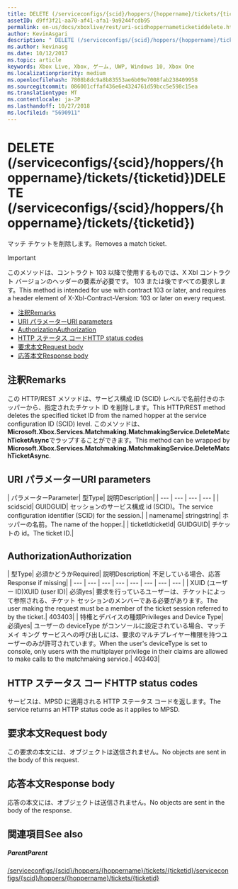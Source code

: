 ```yaml
---
title: DELETE (/serviceconfigs/{scid}/hoppers/{hoppername}/tickets/{ticketid})
assetID: d9ff3f21-aa70-af41-afa1-9a9244fcdb95
permalink: en-us/docs/xboxlive/rest/uri-scidhoppernameticketiddelete.html
author: KevinAsgari
description: " DELETE (/serviceconfigs/{scid}/hoppers/{hoppername}/tickets/{ticketid})"
ms.author: kevinasg
ms.date: 10/12/2017
ms.topic: article
keywords: Xbox Live, Xbox, ゲーム, UWP, Windows 10, Xbox One
ms.localizationpriority: medium
ms.openlocfilehash: 7808b8dc9a8b83553ae6b09e7008fab238409958
ms.sourcegitcommit: 086001cffaf436e6e4324761d59bcc5e598c15ea
ms.translationtype: MT
ms.contentlocale: ja-JP
ms.lasthandoff: 10/27/2018
ms.locfileid: "5690911"
---
```

# <a name="delete-serviceconfigsscidhoppershoppernameticketsticketid"></a><span data-ttu-id="3fc87-104">DELETE (/serviceconfigs/{scid}/hoppers/{hoppername}/tickets/{ticketid})</span><span class="sxs-lookup"><span data-stu-id="3fc87-104">DELETE (/serviceconfigs/{scid}/hoppers/{hoppername}/tickets/{ticketid})</span></span>

<span data-ttu-id="3fc87-105">マッチ チケットを削除します。</span><span class="sxs-lookup"><span data-stu-id="3fc87-105">Removes a match ticket.</span></span>

> [!IMPORTANT]
> <span data-ttu-id="3fc87-106">このメソッドは、コントラクト 103 以降で使用するものでは、X Xbl コントラクト バージョンのヘッダーの要素が必要です。 103 または後ですべての要求します。</span><span class="sxs-lookup"><span data-stu-id="3fc87-106">This method is intended for use with contract 103 or later, and requires a header element of X-Xbl-Contract-Version: 103 or later on every request.</span></span>

  * [<span data-ttu-id="3fc87-107">注釈</span><span class="sxs-lookup"><span data-stu-id="3fc87-107">Remarks</span></span>](#ID4ET)
  * [<span data-ttu-id="3fc87-108">URI パラメーター</span><span class="sxs-lookup"><span data-stu-id="3fc87-108">URI parameters</span></span>](#ID4E2)
  * [<span data-ttu-id="3fc87-109">Authorization</span><span class="sxs-lookup"><span data-stu-id="3fc87-109">Authorization</span></span>](#ID4EGB)
  * [<span data-ttu-id="3fc87-110">HTTP ステータス コード</span><span class="sxs-lookup"><span data-stu-id="3fc87-110">HTTP status codes</span></span>](#ID4EOC)
  * [<span data-ttu-id="3fc87-111">要求本文</span><span class="sxs-lookup"><span data-stu-id="3fc87-111">Request body</span></span>](#ID4EXC)
  * [<span data-ttu-id="3fc87-112">応答本文</span><span class="sxs-lookup"><span data-stu-id="3fc87-112">Response body</span></span>](#ID4ECD)

<a id="ID4ET"></a>


## <a name="remarks"></a><span data-ttu-id="3fc87-113">注釈</span><span class="sxs-lookup"><span data-stu-id="3fc87-113">Remarks</span></span>

<span data-ttu-id="3fc87-114">この HTTP/REST メソッドは、サービス構成 ID (SCID) レベルで名前付きのホッパーから、指定されたチケット ID を削除します。</span><span class="sxs-lookup"><span data-stu-id="3fc87-114">This HTTP/REST method deletes the specified ticket ID from the named hopper at the service configuration ID (SCID) level.</span></span> <span data-ttu-id="3fc87-115">このメソッドは、 **Microsoft.Xbox.Services.Matchmaking.MatchmakingService.DeleteMatchTicketAsync**でラップすることができます。</span><span class="sxs-lookup"><span data-stu-id="3fc87-115">This method can be wrapped by **Microsoft.Xbox.Services.Matchmaking.MatchmakingService.DeleteMatchTicketAsync**.</span></span>  
<a id="ID4E2"></a>


## <a name="uri-parameters"></a><span data-ttu-id="3fc87-116">URI パラメーター</span><span class="sxs-lookup"><span data-stu-id="3fc87-116">URI parameters</span></span>

| <span data-ttu-id="3fc87-117">パラメーター</span><span class="sxs-lookup"><span data-stu-id="3fc87-117">Parameter</span></span>| <span data-ttu-id="3fc87-118">型</span><span class="sxs-lookup"><span data-stu-id="3fc87-118">Type</span></span>| <span data-ttu-id="3fc87-119">説明</span><span class="sxs-lookup"><span data-stu-id="3fc87-119">Description</span></span>|
| --- | --- | --- | --- |
| <span data-ttu-id="3fc87-120">scid</span><span class="sxs-lookup"><span data-stu-id="3fc87-120">scid</span></span>| <span data-ttu-id="3fc87-121">GUID</span><span class="sxs-lookup"><span data-stu-id="3fc87-121">GUID</span></span>| <span data-ttu-id="3fc87-122">セッションのサービス構成 id (SCID)。</span><span class="sxs-lookup"><span data-stu-id="3fc87-122">The service configuration identifier (SCID) for the session.</span></span>|
| <span data-ttu-id="3fc87-123">name</span><span class="sxs-lookup"><span data-stu-id="3fc87-123">name</span></span>| <span data-ttu-id="3fc87-124">string</span><span class="sxs-lookup"><span data-stu-id="3fc87-124">string</span></span>| <span data-ttu-id="3fc87-125">ホッパーの名前。</span><span class="sxs-lookup"><span data-stu-id="3fc87-125">The name of the hopper.</span></span>|
| <span data-ttu-id="3fc87-126">ticketId</span><span class="sxs-lookup"><span data-stu-id="3fc87-126">ticketId</span></span>| <span data-ttu-id="3fc87-127">GUID</span><span class="sxs-lookup"><span data-stu-id="3fc87-127">GUID</span></span>| <span data-ttu-id="3fc87-128">チケットの id。</span><span class="sxs-lookup"><span data-stu-id="3fc87-128">The ticket ID.</span></span>|

<a id="ID4EGB"></a>


## <a name="authorization"></a><span data-ttu-id="3fc87-129">Authorization</span><span class="sxs-lookup"><span data-stu-id="3fc87-129">Authorization</span></span>

| <span data-ttu-id="3fc87-130">型</span><span class="sxs-lookup"><span data-stu-id="3fc87-130">Type</span></span>| <span data-ttu-id="3fc87-131">必須かどうか</span><span class="sxs-lookup"><span data-stu-id="3fc87-131">Required</span></span>| <span data-ttu-id="3fc87-132">説明</span><span class="sxs-lookup"><span data-stu-id="3fc87-132">Description</span></span>| <span data-ttu-id="3fc87-133">不足している場合、応答</span><span class="sxs-lookup"><span data-stu-id="3fc87-133">Response if missing</span></span>|
| --- | --- | --- | --- | --- | --- | --- | --- |
| <span data-ttu-id="3fc87-134">XUID (ユーザー ID)</span><span class="sxs-lookup"><span data-stu-id="3fc87-134">XUID (user ID)</span></span>| <span data-ttu-id="3fc87-135">必須</span><span class="sxs-lookup"><span data-stu-id="3fc87-135">yes</span></span>| <span data-ttu-id="3fc87-136">要求を行っているユーザーは、チケットによって参照される、チケット セッションのメンバーである必要があります。</span><span class="sxs-lookup"><span data-stu-id="3fc87-136">The user making the request must be a member of the ticket session referred to by the ticket.</span></span>| <span data-ttu-id="3fc87-137">403</span><span class="sxs-lookup"><span data-stu-id="3fc87-137">403</span></span>|
| <span data-ttu-id="3fc87-138">特権とデバイスの種類</span><span class="sxs-lookup"><span data-stu-id="3fc87-138">Privileges and Device Type</span></span>| <span data-ttu-id="3fc87-139">必須</span><span class="sxs-lookup"><span data-stu-id="3fc87-139">yes</span></span>| <span data-ttu-id="3fc87-140">ユーザーの deviceType がコンソールに設定されている場合、マッチメイ キング サービスへの呼び出しには、要求のマルチプレイヤー権限を持つユーザーのみが許可されています。</span><span class="sxs-lookup"><span data-stu-id="3fc87-140">When the user's deviceType is set to console, only users with the multiplayer privilege in their claims are allowed to make calls to the matchmaking service.</span></span>| <span data-ttu-id="3fc87-141">403</span><span class="sxs-lookup"><span data-stu-id="3fc87-141">403</span></span>|

<a id="ID4EOC"></a>


## <a name="http-status-codes"></a><span data-ttu-id="3fc87-142">HTTP ステータス コード</span><span class="sxs-lookup"><span data-stu-id="3fc87-142">HTTP status codes</span></span>

<span data-ttu-id="3fc87-143">サービスは、MPSD に適用される HTTP ステータス コードを返します。</span><span class="sxs-lookup"><span data-stu-id="3fc87-143">The service returns an HTTP status code as it applies to MPSD.</span></span>  
<a id="ID4EXC"></a>


## <a name="request-body"></a><span data-ttu-id="3fc87-144">要求本文</span><span class="sxs-lookup"><span data-stu-id="3fc87-144">Request body</span></span>

<span data-ttu-id="3fc87-145">この要求の本文には、オブジェクトは送信されません。</span><span class="sxs-lookup"><span data-stu-id="3fc87-145">No objects are sent in the body of this request.</span></span>

<a id="ID4ECD"></a>


## <a name="response-body"></a><span data-ttu-id="3fc87-146">応答本文</span><span class="sxs-lookup"><span data-stu-id="3fc87-146">Response body</span></span>

<span data-ttu-id="3fc87-147">応答の本文には、オブジェクトは送信されません。</span><span class="sxs-lookup"><span data-stu-id="3fc87-147">No objects are sent in the body of the response.</span></span>

<a id="ID4EPD"></a>


## <a name="see-also"></a><span data-ttu-id="3fc87-148">関連項目</span><span class="sxs-lookup"><span data-stu-id="3fc87-148">See also</span></span>

<a id="ID4ERD"></a>


##### <a name="parent"></a><span data-ttu-id="3fc87-149">Parent</span><span class="sxs-lookup"><span data-stu-id="3fc87-149">Parent</span></span>  

[<span data-ttu-id="3fc87-150">/serviceconfigs/{scid}/hoppers/{hoppername}/tickets/{ticketid}</span><span class="sxs-lookup"><span data-stu-id="3fc87-150">/serviceconfigs/{scid}/hoppers/{hoppername}/tickets/{ticketid}</span></span>](uri-scidhoppernameticketid.md)
